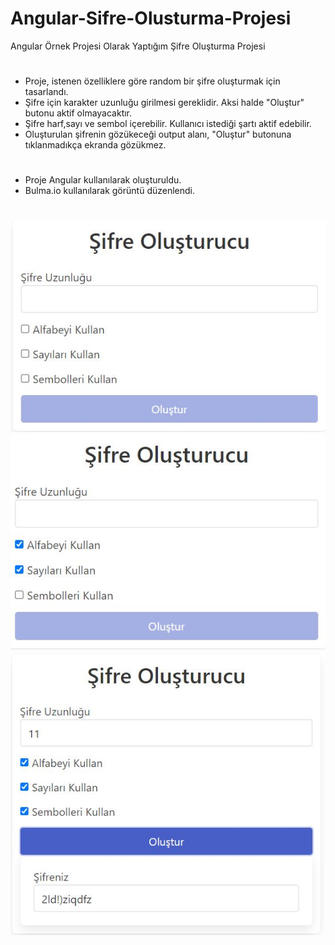 # Angular-Sifre-Olusturma-Projesi
Angular Örnek Projesi Olarak Yaptığım Şifre Oluşturma Projesi
#
- Proje, istenen özelliklere göre random bir şifre oluşturmak için tasarlandı.
- Şifre için karakter uzunluğu girilmesi gereklidir. Aksi halde "Oluştur" butonu aktif olmayacaktır.
- Şifre harf,sayı ve sembol içerebilir. Kullanıcı istediği şartı aktif edebilir.
- Oluşturulan şifrenin gözükeceği output alanı, "Oluştur" butonuna tıklanmadıkça ekranda gözükmez.
 
 #
* Proje Angular kullanılarak oluşturuldu.
* Bulma.io kullanılarak görüntü düzenlendi.
#
![My Image](1.JPG)
![My Image](3.JPG)
![My Image](2.JPG)
